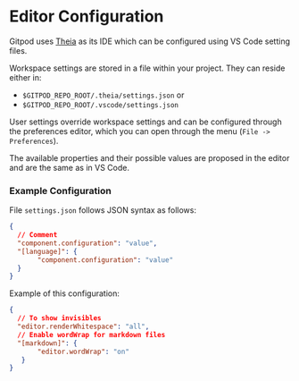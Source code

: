 # Editor Configuration

Gitpod uses [Theia](https://github.com/eclipse-theia/theia) as its IDE which can be configured using VS Code setting files.

Workspace settings are stored in a file within your project. They can reside either in:
 - `$GITPOD_REPO_ROOT/.theia/settings.json` or
 - `$GITPOD_REPO_ROOT/.vscode/settings.json`

User settings override workspace settings and can be configured through the preferences editor, which you can open through the menu (`File -> Preferences`).

The available properties and their possible values are proposed in the editor and are the same as in VS Code.

### Example Configuration

File `settings.json` follows JSON syntax as follows:

```json
{
  // Comment
  "component.configuration": "value",
  "[language]": {
       "component.configuration": "value"
  }
}
```

Example of this configuration:

```json
{
  // To show invisibles
  "editor.renderWhitespace": "all",
  // Enable wordWrap for markdown files
  "[markdown]": {
       "editor.wordWrap": "on"
   }
}
```
